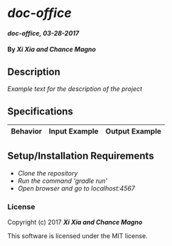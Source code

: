 # _doc-office_

#### _doc-office, 03-28-2017_

#### By _**Xi Xia and Chance Magno**_

## Description
_Example text for the description of the project_


## Specifications

| Behavior                   | Input Example     | Output Example    |
| -------------------------- | -----------------:| -----------------:|



## Setup/Installation Requirements

* _Clone the repository_
* _Run the command 'gradle run'_
* _Open browser and go to localhost:4567_


### License

Copyright (c) 2017 **_Xi Xia and Chance Magno_**

This software is licensed under the MIT license.

